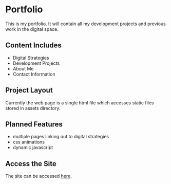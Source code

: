 # Portfolio
This is my portfolio. It will contain all my development projects and previous work in the digital space. 

## Content Includes
- Digital Strategies
- Development Projects
- About Me
- Contact Information


## Project Layout
Currently the web page is a single html file which accesses static files stored in assets directory. 

## Planned Features
- multiple pages linking out to digital strategies
- css animations
- dynamic javascript

## Access the Site
The site can be accessed [here](https://triciaax.github.io/portfolio/).

